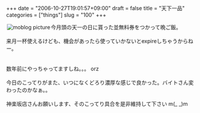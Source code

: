 +++
date = "2006-10-27T19:01:57+09:00"
draft = false
title = "天下一品"
categories = ["things"]
slug = "100"
+++

<a href="https://keruru.net/images/4541d9154a5c4-img089.jpg" rel="lightbox" ><img src="https://keruru.net/images/4541d9154a5c4-thumb_img089.jpg" alt="moblog picture" title="moblogPicture" border="0" valign="top" align="left" vspace="2" hspace="2" /></a>
<!-- bodytext -->
今月頭の天一の日に貰った並無料券をつかって晩ご飯。<br /><br />来月一杯使えるけども、機会があったら使っていかないとexpireしちゃうからねー。<br /><br /><br />数年前にやっちゃってますしね。。。 orz<br /><br />今日のこってりがまた、いつになくどろり濃厚な感じで良かった。バイトさん変<br />わったのかなぁ。。<br /><br />神楽坂店さんお願いします、そのこってり具合を是非維持して下さい m(_ _)m<br /><br /><br />
<!-- bodytext end -->

